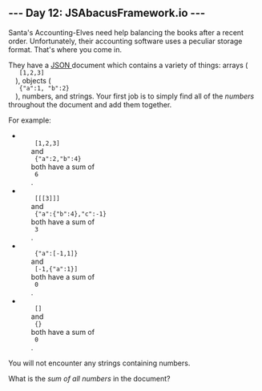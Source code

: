 <article class="day-desc">
 <h2>
  --- Day 12: JSAbacusFramework.io ---
 </h2>
 <p>
  Santa's Accounting-Elves need help balancing the books after a recent order.  Unfortunately, their accounting software uses a peculiar storage format.  That's where you come in.
 </p>
 <p>
  They have a
  <a href="http://json.org/">
   JSON
  </a>
  document which contains a variety of things: arrays (
  <code>
   [1,2,3]
  </code>
  ), objects (
  <code>
   {"a":1, "b":2}
  </code>
  ), numbers, and strings.  Your first job is to simply find all of the
  <em>
   numbers
  </em>
  throughout the document and add them together.
 </p>
 <p>
  For example:
 </p>
 <ul>
  <li>
   <code>
    [1,2,3]
   </code>
   and
   <code>
    {"a":2,"b":4}
   </code>
   both have a sum of
   <code>
    6
   </code>
   .
  </li>
  <li>
   <code>
    [[[3]]]
   </code>
   and
   <code>
    {"a":{"b":4},"c":-1}
   </code>
   both have a sum of
   <code>
    3
   </code>
   .
  </li>
  <li>
   <code>
    {"a":[-1,1]}
   </code>
   and
   <code>
    [-1,{"a":1}]
   </code>
   both have a sum of
   <code>
    0
   </code>
   .
  </li>
  <li>
   <code>
    []
   </code>
   and
   <code>
    {}
   </code>
   both have a sum of
   <code>
    0
   </code>
   .
  </li>
 </ul>
 <p>
  You will not
  <span title="Nor are you likely to be eaten by a grue... during *this* puzzle, anyway.">
   encounter
  </span>
  any strings containing numbers.
 </p>
 <p>
  What is the
  <em>
   sum of all numbers
  </em>
  in the document?
 </p>
</article>
